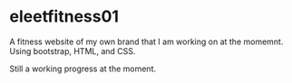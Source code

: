 # eleetfitness01

A fitness website of my own brand that I am working on at the momemnt. Using bootstrap, HTML, and CSS. 

Still a working progress at the moment.
